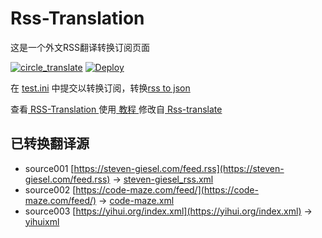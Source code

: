 # Rss-Translation

这是一个外文RSS翻译转换订阅页面 

[![circle_translate](https://github.com/jianyuyanyu/Rss-Translation/actions/workflows/circle_translate.yml/badge.svg)](https://github.com/jianyuyanyu/Rss-Translation/actions/workflows/circle_translate.yml)
[![Deploy](https://github.com/jianyuyanyu/Rss-Translation/actions/workflows/jekyll-gh-pages.yml/badge.svg)](https://github.com/jianyuyanyu/Rss-Translation/actions/workflows/jekyll-gh-pages.yml)

在 [test.ini](https://github.com/jianyuyanyu/Rss-Translation/blob/main/test.ini) 中提交以转换订阅，转换[rss to json](https://rss2json.com/)

查看[ RSS-Translation ](https://jianyuyanyu.github.io/RSS-Translation)使用[ 教程 ](https://www.jianyuyanyu.net/tutorial/644)修改自[ Rss-translate ](https://github.com/rcy1314/Rss-Translation/)

## 已转换翻译源

 - source001 [https://steven-giesel.com/feed.rss](https://steven-giesel.com/feed.rss) -> [steven-giesel_rss.xml](rss/steven-giesel_rss.xml)
 - source002 [https://code-maze.com/feed/](https://code-maze.com/feed/) -> [code-maze.xml](rss/code-maze.xml)
 - source003 [https://yihui.org/index.xml](https://yihui.org/index.xml) -> [yihuixml](rss/yihuixml)
